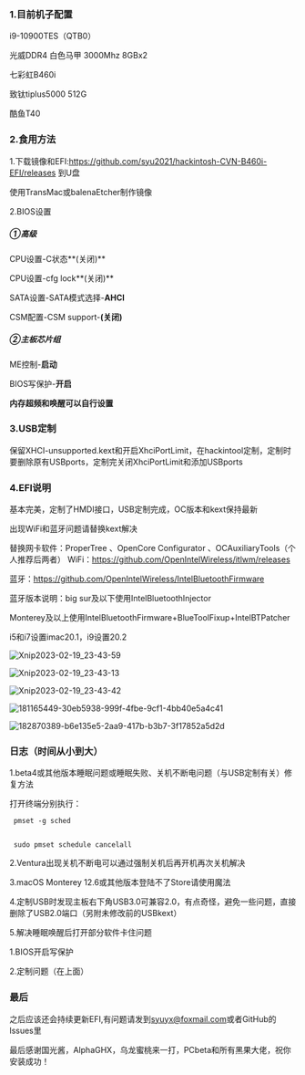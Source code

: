### **1.目前机子配置**

i9-10900TES（QTB0）

光威DDR4 白色马甲 3000Mhz 8GBx2

七彩虹B460i

致钛tiplus5000 512G

酷鱼T40

### **2.食用方法**

1.下载镜像和EFI:https://github.com/syu2021/hackintosh-CVN-B460i-EFI/releases 到U盘

使用TransMac或balenaEtcher制作镜像

2.BIOS设置

##### ①高级

CPU设置-C状态**(关闭)**

CPU设置-cfg lock**(关闭)**

SATA设置-SATA模式选择-**AHCI**

CSM配置-CSM support-**(关闭)**

##### ②主板芯片组

ME控制-**启动**

BIOS写保护-**开启**

**内存超频和唤醒可以自行设置**

### 3.USB定制

保留XHCI-unsupported.kext和开启XhciPortLimit，在hackintool定制，定制时要删除原有USBports，定制完关闭XhciPortLimit和添加USBports

### 4.EFI说明

基本完美，定制了HMDI接口，USB定制完成，OC版本和kext保持最新

出现WiFi和蓝牙问题请替换kext解决

替换网卡软件：ProperTree 、OpenCore Configurator 、OCAuxiliaryTools（个人推荐后两者）
WiFi：https://github.com/OpenIntelWireless/itlwm/releases

蓝牙：https://github.com/OpenIntelWireless/IntelBluetoothFirmware

蓝牙版本说明：big sur及以下使用IntelBluetoothInjector

Monterey及以上使用IntelBluetoothFirmware+BlueToolFixup+IntelBTPatcher

i5和i7设置imac20.1，i9设置20.2

![Xnip2023-02-19_23-43-59](/Users/syu/Desktop/Xnip2023-02-19_23-43-59.png)

![Xnip2023-02-19_23-43-13](/Users/syu/Desktop/Xnip2023-02-19_23-43-13.png)

![Xnip2023-02-19_23-43-42](/Users/syu/Desktop/Xnip2023-02-19_23-43-42.png)

![181165449-30eb5938-999f-4fbe-9cf1-4bb40e5a4c41](/Users/syu/Desktop/181165449-30eb5938-999f-4fbe-9cf1-4bb40e5a4c41.png)

![182870389-b6e135e5-2aa9-417b-b3b7-3f17852a5d2d](/Users/syu/Desktop/182870389-b6e135e5-2aa9-417b-b3b7-3f17852a5d2d.png)



### 日志（时间从小到大）

1.beta4或其他版本睡眠问题或睡眠失败、关机不断电问题（与USB定制有关）修复方法

打开终端分别执行：

```
 pmset -g sched
 
 
 sudo pmset schedule cancelall
```

2.Ventura出现关机不断电可以通过强制关机后再开机再次关机解决

3.macOS Monterey 12.6或其他版本登陆不了Store请使用魔法

4.定制USB时发现主板右下角USB3.0可兼容2.0，有点奇怪，避免一些问题，直接删除了USB2.0端口（另附未修改前的USBkext）

5.解决睡眠唤醒后打开部分软件卡住问题

1.BIOS开启写保护

2.定制问题（在上面）

### 最后

之后应该还会持续更新EFI,有问题请发到[syuyx@foxmail.com](mailto:syuyx@foxmail.com)或者GitHub的lssues里 

最后感谢国光酱，AlphaGHX，乌龙蜜桃来一打，PCbeta和所有黑果大佬，祝你安装成功！

